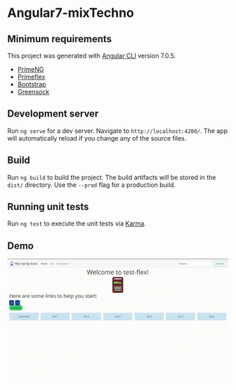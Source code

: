 # Angular7-mixTechno

## Minimum requirements

This project was generated with [Angular CLI](https://github.com/angular/angular-cli) version 7.0.5.

- [PrimeNG](https://www.primefaces.org/primeng)
- [Primeflex](https://github.com/primefaces/primeflex)
- [Bootstrap](https://getbootstrap.com/)
- [Greensock](https://greensock.com/)

## Development server

Run `ng serve` for a dev server. Navigate to `http://localhost:4200/`. The app will automatically reload if you change any of the source files.

## Build

Run `ng build` to build the project. The build artifacts will be stored in the `dist/` directory. Use the `--prod` flag for a production build.

## Running unit tests

Run `ng test` to execute the unit tests via [Karma](https://karma-runner.github.io).

## Demo

![demo](doc/images/demo.gif)
